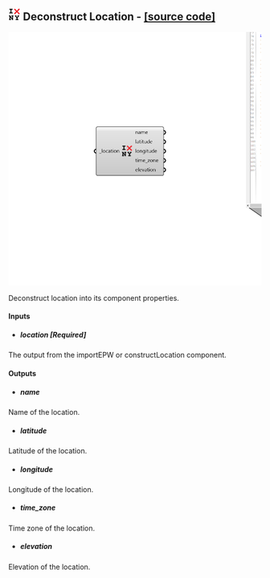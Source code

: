 ## ![](../../images/icons/Deconstruct_Location.png) Deconstruct Location - [[source code]](https://github.com/ladybug-tools/ladybug-grasshopper/blob/master/ladybug_grasshopper/src//LB%20Deconstruct%20Location.py)

![](../../images/components/Deconstruct_Location.png)

Deconstruct location into its component properties.
 



#### Inputs
* ##### location [Required]
The output from the importEPW or constructLocation component. 

#### Outputs
* ##### name
Name of the location.
* ##### latitude
Latitude of the location.
* ##### longitude
Longitude of the location.
* ##### time_zone
Time zone of the location.
* ##### elevation
Elevation of the location.